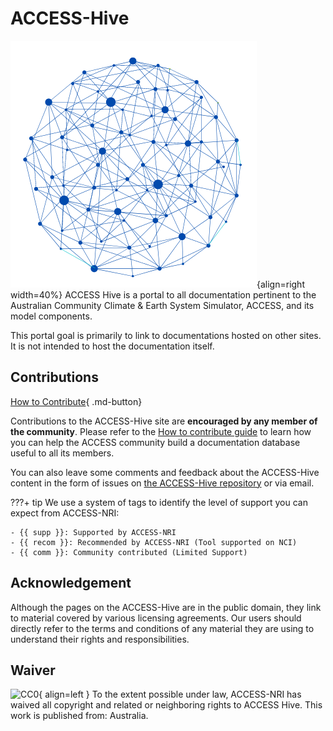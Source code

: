 
# ACCESS-Hive

![Network Logo](assets/network_logo.png){align=right width=40%}
ACCESS Hive is a portal to all documentation pertinent to the Australian Community Climate & Earth System Simulator, ACCESS, and its model components.

This portal goal is primarily to link to documentations hosted on other sites. It is not intended to host the documentation itself.


## Contributions

[How to Contribute][HCG]{ .md-button}

Contributions to the ACCESS-Hive site are **encouraged by any member of the community**. Please refer to the [How to contribute guide][HCG] to learn how you can help the ACCESS community build a documentation database useful to all its members.

You can also leave some comments and feedback about the ACCESS-Hive content in the form of issues on [the ACCESS-Hive repository][IssueHive] or via email.

???+ tip
    We use a system of tags to identify the level of support you can expect from ACCESS-NRI:

    - {{ supp }}: Supported by ACCESS-NRI
    - {{ recom }}: Recommended by ACCESS-NRI (Tool supported on NCI)
    - {{ comm }}: Community contributed (Limited Support)


## Acknowledgement

Although the pages on the ACCESS-Hive are in the public domain, they link to material covered by various licensing agreements. Our users should directly refer to the terms and conditions of any material they are using to understand their rights and responsibilities. 
## Waiver
![CC0](https://licensebuttons.net/p/zero/1.0/88x31.png){ align=left }
To the extent possible under law, ACCESS-NRI has waived all copyright and related or neighboring rights to ACCESS Hive. This work is published from: Australia.

[HCG]: about/contribute.md
[IssueHive]: https://github.com/ACCESS-Hive/ACCESS-Hive/issues
